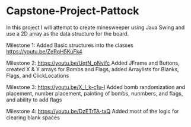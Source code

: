 # Capstone-Project-Pattock
In this project I will attempt to create minesweeper using Java Swing and use a 2D array as the data structure for the board.

Milestone 1:
Added Basic structures into the classes
https://youtu.be/ZeRqH5KuFk4

Milestone 2:
https://youtu.be/UqtN_pNvifc
Added JFrame and Buttons, created X & Y arrays for Bombs and Flags, added Arraylists for Blanks, Flags, and ClickLocations

Milestone 3:
https://youtu.be/X_l_k-c1u-I
Added bomb randomization and placement, number placement, painting of bombs, nunmbers, and flags, and ability to add flags

Milestone 4:
https://youtu.be/DzETrTA-txQ
Added most of the logic for clearing blank spaces
